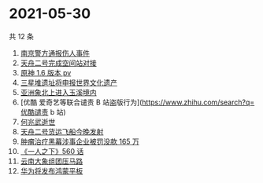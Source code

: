 # 2021-05-30

共 12 条

<!-- BEGIN -->
<!-- 最后更新时间 Sun May 30 2021 16:00:53 GMT+0800 (China Standard Time) -->

1. [南京警方通报伤人事件](https://www.zhihu.com/search?q=南京新街口)
2. [天舟二号完成空间站对接](https://www.zhihu.com/search?q=天舟二号)
3. [原神 1.6 版本 pv](https://www.zhihu.com/search?q=原神)
4. [三星堆遗址将申报世界文化遗产](https://www.zhihu.com/search?q=三星堆)
5. [亚洲象北上进入玉溪境内](https://www.zhihu.com/search?q=亚洲象)
6. [优酷 爱奇艺等联合谴责 B 站盗版行为](https://www.zhihu.com/search?q=优酷谴责 b 站)
7. [何兆武逝世](https://www.zhihu.com/search?q=何兆武)
8. [天舟二号货运飞船今晚发射](https://www.zhihu.com/search?q=天舟二号)
9. [肿瘤治疗黑幕涉事企业被罚没款 165 万](https://www.zhihu.com/search?q=肿瘤治疗黑幕)
10. [《一人之下》560 话](https://www.zhihu.com/search?q=一人之下)
11. [云南大象组团压马路](https://www.zhihu.com/search?q=云南大象)
12. [华为将发布鸿蒙平板](https://www.zhihu.com/search?q=鸿蒙平板)

<!-- END -->
